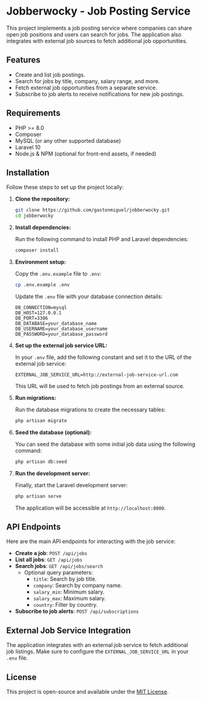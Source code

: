 # Jobberwocky - Job Posting Service

This project implements a job posting service where companies can share open job positions and users can search for jobs. The application also integrates with external job sources to fetch additional job opportunities.

## Features

- Create and list job postings.
- Search for jobs by title, company, salary range, and more.
- Fetch external job opportunities from a separate service.
- Subscribe to job alerts to receive notifications for new job postings.

## Requirements

- PHP >= 8.0
- Composer
- MySQL (or any other supported database)
- Laravel 10
- Node.js & NPM (optional for front-end assets, if needed)

## Installation

Follow these steps to set up the project locally:

1. **Clone the repository:**

   ```bash
   git clone https://github.com/gastonmiguel/jobberwocky.git
   cd jobberwocky
   ```

2. **Install dependencies:**

   Run the following command to install PHP and Laravel dependencies:

   ```bash
   composer install
   ```

3. **Environment setup:**

   Copy the `.env.example` file to `.env`:

   ```bash
   cp .env.example .env
   ```

   Update the `.env` file with your database connection details:

   ```
   DB_CONNECTION=mysql
   DB_HOST=127.0.0.1
   DB_PORT=3306
   DB_DATABASE=your_database_name
   DB_USERNAME=your_database_username
   DB_PASSWORD=your_database_password
   ```

4. **Set up the external job service URL:**

   In your `.env` file, add the following constant and set it to the URL of the external job service:

   ```
   EXTERNAL_JOB_SERVICE_URL=http://external-job-service-url.com
   ```

   This URL will be used to fetch job postings from an external source.

5. **Run migrations:**

   Run the database migrations to create the necessary tables:

   ```bash
   php artisan migrate
   ```

6. **Seed the database (optional):**

   You can seed the database with some initial job data using the following command:

   ```bash
   php artisan db:seed
   ```

7. **Run the development server:**

   Finally, start the Laravel development server:

   ```bash
   php artisan serve
   ```

   The application will be accessible at `http://localhost:8000`.

## API Endpoints

Here are the main API endpoints for interacting with the job service:

- **Create a job**: `POST /api/jobs`
- **List all jobs**: `GET /api/jobs`
- **Search jobs**: `GET /api/jobs/search`
  - Optional query parameters:
    - `title`: Search by job title.
    - `company`: Search by company name.
    - `salary_min`: Minimum salary.
    - `salary_max`: Maximum salary.
    - `country`: Filter by country.
- **Subscribe to job alerts**: `POST /api/subscriptions`

## External Job Service Integration

The application integrates with an external job service to fetch additional job listings. Make sure to configure the `EXTERNAL_JOB_SERVICE_URL` in your `.env` file.

## License

This project is open-source and available under the [MIT License](LICENSE).
